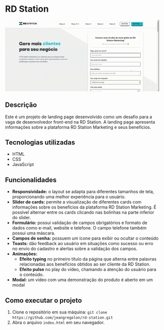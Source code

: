 
# RD Station

![Captura de tela](https://github.com/jeangregolon/assets/blob/main/screen-capture.gif)

## Descrição

Este é um projeto de landing page desenvolvido como um desafio para a vaga de desenvolvedor front-end na RD Station. A landing page apresenta informações sobre a plataforma RD Station Marketing e seus benefícios.

## Tecnologias utilizadas

-   HTML
-   CSS
-   JavaScript

## Funcionalidades

-   **Responsividade:** o layout se adapta para diferentes tamanhos de tela, proporcionando uma melhor experiência para o usuário.
-   **Slider de cards:** permite a visualização de diferentes cards com informações sobre os benefícios da plataforma RD Station Marketing. É possível alternar entre os cards clicando nas bolinhas na parte inferior do slider.
- **Formulário:** possui validação de campos obrigatórios e formato de dados como e-mail, website e telefone. O campo telefone também possui uma máscara.
- **Campos de senha:** possuem um ícone para exibir ou ocultar o conteúdo
- **Toasts:** dão feedback ao usuário em situações como sucesso ou erro no envio do cadastro e alertas sobre a validação dos campos.
- **Animações:** 
	- **Efeito typing** no primeiro título da página que alterna entre palavras relacionadas aos benefícios obtidos ao ser cliente da RD Station.
	- **Efeito pulse** no play do vídeo, chamando a atenção do usuário para o conteúdo.
- **Modal:** um vídeo com uma demonstração do produto é aberto em um modal

## Como executar o projeto

1.  Clone o repositório em sua máquina: `git clone https://github.com/jeangregolon/rd-station.git`
2.  Abra o arquivo `index.html` em seu navegador.
